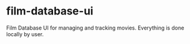 # film-database-ui
Film Database UI for managing and tracking movies. Everything is done locally by user.
